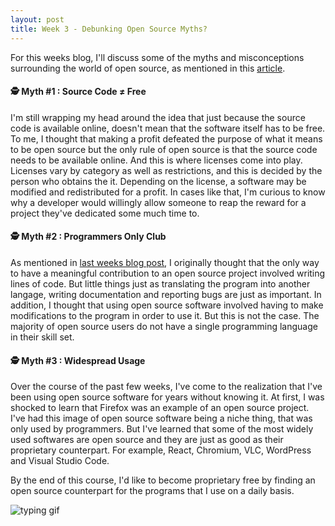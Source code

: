 ```yaml
---
layout: post
title: Week 3 - Debunking Open Source Myths?
---
```


For this weeks blog, I'll discuss some of the myths and misconceptions surrounding the world of open source, as mentioned in this [article]. 

#### 🕵️ Myth #1 : Source Code ≠ Free
I'm still wrapping my head around the idea that just because the source code is available online, doesn't mean that the software itself has to be free. To me, I thought that making a profit defeated the purpose of what it means to be open source but the only rule of open source is that the source code needs to be available online. And this is where licenses come into play. Licenses vary by category as well as restrictions, and this is decided by the person who obtains the it. Depending on the license, a software may be modified and redistributed for a profit. In cases like that, I'm curious to know why a developer would willingly allow someone to reap the reward for a project they've dedicated some much time to.

#### 🕵️ Myth #2 : Programmers Only Club
As mentioned in [last weeks blog post], I originally thought that the only way to have a meaningful contribution to an open source project involved writing lines of code. But little things just as translating the program into another langage, writing documentation and reporting bugs are just as important. In addition, I thought that using open source software involved having to make modifications to the program in order to use it. But this is not the case. The majority of open source users do not have a single programming language in their skill set.

#### 🕵️ Myth #3 : Widespread Usage
Over the course of the past few weeks, I've come to the realization that I've been using open source software for years without knowing it. At first, I was shocked to learn that Firefox was an example of an open source project. I've had this image of open source software being a niche thing, that was only used by programmers. But I've learned that some of the most widely used softwares are open source and they are just as good as their proprietary counterpart. For example, React, Chromium, VLC, WordPress and Visual Studio Code.

By the end of this course, I'd like to become proprietary free by finding an open source counterpart for the programs that I use on a daily basis.



![typing gif]

[typing gif]: https://data.whicdn.com/images/164025190/original.gif

[article]:https://www.techrepublic.com/blog/10-things/10-things-you-should-know-about-open-source-before-you-use-it/
[last weeks blog post]: https://hunter-college-ossd-fall-2019.github.io/giocare-weekly/week02/


